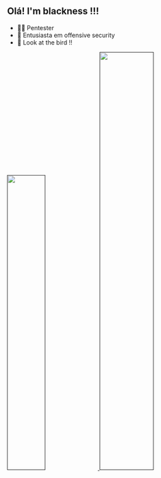 ## Olá! I'm blackness !!!

- 👨‍💻 Pentester
- 🖤 Entusiasta em offensive security
- 👻 Look at the bird !!

<div>
  <a href="">
  <img width="42%" src="https://github-readme-stats.vercel.app/api?username=blackness&show_icons=true&theme=tokyonight">
  <img width="50%" src="https://github-readme-stats.vercel.app/api?username=anuraghazra&show_icons=true&theme=tokyonight">
</div>

